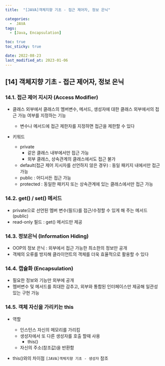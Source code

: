 ```yaml
---
title:  "[JAVA]객체지향 기초 - 접근 제어자, 정보 은닉" 

categories:
  -  JAVA
tags:
  - [Java, Encapsulation]

toc: true
toc_sticky: true

date: 2022-08-23
last_modified_at: 2023-01-06
---
```

[14] 객체지향 기초 - 접근 제어자, 정보 은닉
----
### 14.1. 접근 제어 지시자 (Access Modifier)

- 클래스 외부에서 클래스의 멤버변수, 메서드, 생성자에 대한 클래스 외부에서의 접근 가능 여부를 지정하는 기능
   - 변수나 메서드에 접근 제한자를 지정하면 접근을 제한할 수 있다
- 키워드

   
   - private
      - 같은 클래스 내부에서만 접근 가능 
      - 외부 클래스, 상속관계의 클래스에서도 접근 불가 
   - default(접근 제어 지시자를 선언하지 않은 경우) : 동일 패키지 내에서만 접근 가능            
   - public : 어디서든 접근 가능
   - protected : 동일한 패키지 또는 상속관계에 있는 클래스에서만 접근 가능

### 14.2. get() / set() 메서드 
- private으로 선언된 멤버 변수(필드)를 접근/수정할 수 있게 해 주는 메서드(public)
- read-only 필드 : get() 메서드만 제공

### 14.3. 정보은닉 (Information Hiding)    
- OOP의 정보 은닉 : 외부에서 접근 가능한 최소한의 정보만 공개
- 객체의 오류를 방지해 클라이언트의 객체를 더욱 효율적으로 활용할 수 있다

### 14.4. 캡슐화 (Encapsulation)   
- 필요한 정보와 기능만 외부에 공개
- 멤버변수 및 메서드를 최대한 감추고, 외부와 통합된 인터페이스만 제공해 일관성 있는 구현 가능

### 14.5. 객체 자신을 가리키는 this
- 역할
   - 인스턴스 자신의 메모리를 가리킴 
   - 생성자에서 또 다른 생성자를 호출 할때 사용 
      - this()
   - 자신의 주소(참조값)을 반환함  

- this()와의 차이점
   `[JAVA]객체지향 기초 - 생성자` 참조
